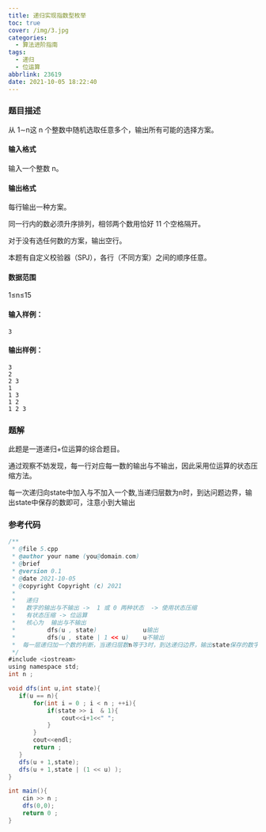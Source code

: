 ```yaml
---
title: 递归实现指数型枚举
toc: true
cover: /img/3.jpg
categories:
  - 算法进阶指南
tags:
  - 递归
  - 位运算
abbrlink: 23619
date: 2021-10-05 18:22:40
---
```


### 题目描述

从 1∼n这 n 个整数中随机选取任意多个，输出所有可能的选择方案。<!-- more -->

#### 输入格式

输入一个整数 n。

#### 输出格式

每行输出一种方案。

同一行内的数必须升序排列，相邻两个数用恰好 11 个空格隔开。

对于没有选任何数的方案，输出空行。

本题有自定义校验器（SPJ），各行（不同方案）之间的顺序任意。

#### 数据范围

1≤n≤15

#### 输入样例：

```
3
```

#### 输出样例：

```
3
2
2 3
1
1 3
1 2
1 2 3
```

### 题解

此题是一道递归+位运算的综合题目。

通过观察不妨发现，每一行对应每一数的输出与不输出，因此采用位运算的状态压缩方法。

每一次递归向state中加入与不加入一个数,当递归层数为n时，到达问题边界，输出state中保存的数即可，注意小到大输出

### 参考代码

```java
/**
 * @file 5.cpp
 * @author your name (you@domain.com)
 * @brief 
 * @version 0.1
 * @date 2021-10-05
 * @copyright Copyright (c) 2021
 * 
 *   递归
 *   数字的输出与不输出 ->  1 或 0 两种状态  -> 使用状态压缩
 *   有状态压缩 -> 位运算
 *   核心为  输出与不输出
 *         dfs(u , state)             u输出
 *         dfs(u , state | 1 << u)    u不输出
 *  每一层递归加一个数的判断，当递归层数n等于3时，到达递归边界，输出state保存的数字
 */
#include <iostream>
using namespace std;
int n ;

void dfs(int u,int state){
   if(u == n){
       for(int i = 0 ; i < n ; ++i){
           if(state >> i  & 1){
               cout<<i+1<<" ";
           }
       }
       cout<<endl;
       return ;
   }
   dfs(u + 1,state);
   dfs(u + 1,state | (1 << u) );
}

int main(){
    cin >> n ;
    dfs(0,0);
    return 0 ;
}
```



